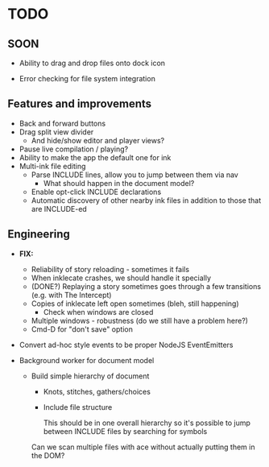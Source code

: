 # TODO

## SOON

* Ability to drag and drop files onto dock icon

* Error checking for file system integration

## Features and improvements

* Back and forward buttons
* Drag split view divider
    * And hide/show editor and player views?
* Pause live compilation / playing?
* Ability to make the app the default one for ink
* Multi-ink file editing
    * Parse INCLUDE lines, allow you to jump between them via nav
        * What should happen in the document model?
    * Enable opt-click INCLUDE declarations
    * Automatic discovery of other nearby ink files in addition to those that are INCLUDE-ed


## Engineering

* **FIX:**
    * Reliability of story reloading - sometimes it fails
    * When inklecate crashes, we should handle it specially
    * (DONE?) Replaying a story sometimes goes through a few transitions (e.g. with The Intercept)
    * Copies of inklecate left open sometimes (bleh, still happening)
        * Check when windows are closed
    * Multiple windows - robustness (do we still have a problem here?)
    * Cmd-D for "don't save" option

* Convert ad-hoc style events to be proper NodeJS EventEmitters

* Background worker for document model
    * Build simple hierarchy of document
        * Knots, stitches, gathers/choices
        * Include file structure

          This should be in one overall hierarchy so it's possible to jump between INCLUDE files by searching for symbols
    
      Can we scan multiple files with ace without actually putting them in the DOM?
